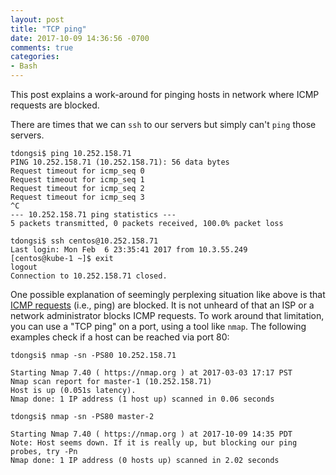```yaml
---
layout: post
title: "TCP ping"
date: 2017-10-09 14:36:56 -0700
comments: true
categories: 
- Bash
---
```


This post explains a work-around for pinging hosts in network where ICMP requests are blocked.

<!--more-->

There are times that we can `ssh` to our servers but simply can't `ping` those servers.

``` plain ssh works but ping fails
tdongsi$ ping 10.252.158.71
PING 10.252.158.71 (10.252.158.71): 56 data bytes
Request timeout for icmp_seq 0
Request timeout for icmp_seq 1
Request timeout for icmp_seq 2
Request timeout for icmp_seq 3
^C
--- 10.252.158.71 ping statistics ---
5 packets transmitted, 0 packets received, 100.0% packet loss

tdongsi$ ssh centos@10.252.158.71
Last login: Mon Feb  6 23:35:41 2017 from 10.3.55.249
[centos@kube-1 ~]$ exit
logout
Connection to 10.252.158.71 closed.
```

One possible explanation of seemingly perplexing situation like above is that [ICMP requests](https://en.wikipedia.org/wiki/Internet_Control_Message_Protocol) (i.e., ping) are blocked.
It is not unheard of that an ISP or a network administrator blocks ICMP requests.
To work around that limitation, you can use a "TCP ping" on a port, using a tool like `nmap`.
The following examples check if a host can be reached via port 80:

``` plain "TCP ping" with nmap: success and failure.
tdongsi$ nmap -sn -PS80 10.252.158.71

Starting Nmap 7.40 ( https://nmap.org ) at 2017-03-03 17:17 PST
Nmap scan report for master-1 (10.252.158.71)
Host is up (0.051s latency).
Nmap done: 1 IP address (1 host up) scanned in 0.06 seconds

tdongsi$ nmap -sn -PS80 master-2

Starting Nmap 7.40 ( https://nmap.org ) at 2017-10-09 14:35 PDT
Note: Host seems down. If it is really up, but blocking our ping probes, try -Pn
Nmap done: 1 IP address (0 hosts up) scanned in 2.02 seconds
```
